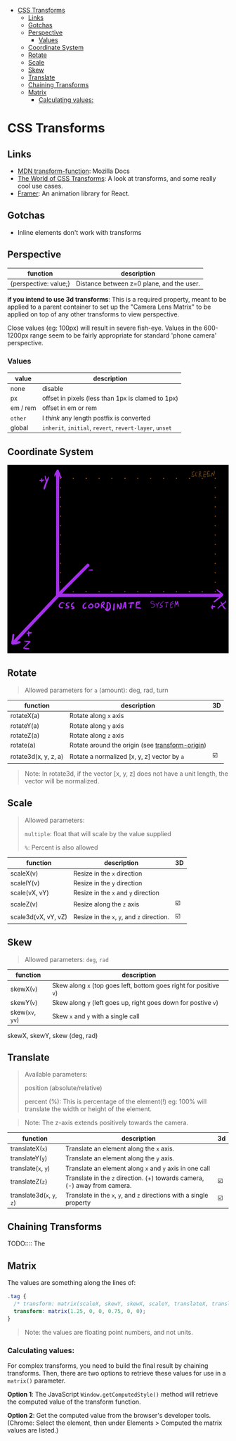 - [CSS Transforms](#css-transforms)
  - [Links](#links)
  - [Gotchas](#gotchas)
  - [Perspective](#perspective)
    - [Values](#values)
  - [Coordinate System](#coordinate-system)
  - [Rotate](#rotate)
  - [Scale](#scale)
  - [Skew](#skew)
  - [Translate](#translate)
  - [Chaining Transforms](#chaining-transforms)
  - [Matrix](#matrix)
    - [Calculating values:](#calculating-values)

# CSS Transforms

## Links

- [MDN transform-function](https://developer.mozilla.org/en-US/docs/Web/CSS/transform-function): Mozilla Docs
- [The World of CSS Transforms](https://www.joshwcomeau.com/css/transforms/): A look at transforms, and some really cool use cases.
- [Framer](https://www.framer.com/motion/): An animation library for React.

## Gotchas

- Inline elements don't work with transforms

## Perspective

| function              | description                               |
| --------------------- | ----------------------------------------- |
| {perspective: value;} | Distance between z=0 plane, and the user. |

**if you intend to use 3d transforms**: This is a required property, meant to be applied to a parent container to set up the "Camera Lens Matrix" to be applied on top of any other transforms to view perspective.

Close values (eg: 100px) will result in severe fish-eye. Values in the 600-1200px range seem to be fairly appropriate for standard 'phone camera' perspective.

### Values

| value    | description                                             |
| -------- | ------------------------------------------------------- |
| none     | disable                                                 |
| px       | offset in pixels (less than 1px is clamed to 1px)       |
| em / rem | offset in em or rem                                     |
| `other`  | I _think_ any length postfix is converted               |
| global   | `inherit`, `initial`, `revert`, `revert-layer`, `unset` |

## Coordinate System

![CSS Coordinate System](../_images-for-notes/css-coordinate-system.png)

## Rotate

> Allowed parameters for `a` (amount):
> deg, rad, turn

| function             | description                                                                                                          | 3D  |
| -------------------- | -------------------------------------------------------------------------------------------------------------------- | --- |
| rotateX(a)           | Rotate along `x` axis                                                                                                |     |
| rotateY(a)           | Rotate along `y` axis                                                                                                |     |
| rotateZ(a)           | Rotate along `z` axis                                                                                                |     |
| rotate(a)            | Rotate around the origin (see [transform-origin](https://developer.mozilla.org/en-US/docs/Web/CSS/transform-origin)) |
| rotate3d(x, y, z, a) | Rotate a normalized [x, y, z] vector by `a`                                                                          | ☑️  |

> Note: In rotate3d, if the vector [x, y, z] does not have a unit length, the vector will be normalized.

## Scale

> Allowed parameters:
>
> `multiple`: float that will scale by the value supplied
>
> `%`: Percent is also allowed

| function            | description                                | 3D  |
| ------------------- | ------------------------------------------ | --- |
| scaleX(v)           | Resize in the `x` direction                |     |
| scalelY(v)          | Resize in the `y` direction                |     |
| scale(vX, vY)       | Resize in the `x` and `y` direction        |     |
| scaleZ(v)           | Resize along the `z` axis                  | ☑️  |
| scale3d(vX, vY, vZ) | Resize in the `x`, `y`, and `z` direction. | ☑️  |

## Skew

> Allowed parameters:
> `deg`, `rad`

| function         | description                                                        |
| ---------------- | ------------------------------------------------------------------ |
| skewX(`v`)       | Skew along `x` (top goes left, bottom goes right for positive `v`) |
| skewY(`v`)       | Skew along `y` (left goes up, right goes down for postive `v`)     |
| skew(`xv`, `yv`) | Skew `x` and `y` with a single call                                |

skewX, skewY, skew (deg, rad)

## Translate

> Available parameters:
>
> position (absolute/relative)
>
> percent (%): This is percentage of the element(!) eg: 100% will translate the width or height of the element.

> Note: The z-axis extends positively towards the camera.

| function                   | description                                                               | 3d  |
| -------------------------- | ------------------------------------------------------------------------- | --- |
| translateX(`x`)            | Translate an element along the `x` axis.                                  |     |
| translateY(`y`)            | Translate an element along the `y` axis.                                  |     |
| translate(`x`, `y`)        | Translate an element along `x` and `y` axis in one call                   |     |
| translateZ(`z`)            | Translate in the `z` direction. (+) towards camera, (-) away from camera. | ☑️  |
| translate3d(`x`, `y`, `z`) | Translate in the `x`, `y`, and `z` directions with a single property      | ☑️  |

## Chaining Transforms

TODO:::: The

## Matrix

The values are something along the lines of:

```css
.tag {
  /* transform: matrix(scaleX, skewY, skewX, scaleY, translateX, translateY); */
  transform: matrix(1.25, 0, 0, 0.75, 0, 0);
}
```

> Note: the values are floating point numbers, and not units.

### Calculating values:

For complex transforms, you need to build the final result by chaining transforms. Then, there are two options to retrieve these values for use in a `matrix()` parameter.

**Option 1**: The JavaScript `Window.getComputedStyle()` method will retrieve the computed value of the transform function.

**Option 2**: Get the computed value from the browser's developer tools. (Chrome: Select the element, then under Elements > Computed the matrix values are listed.)

